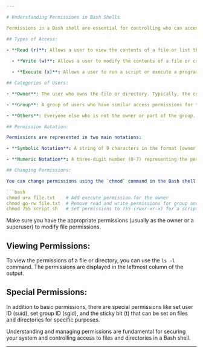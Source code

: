 ```yaml
---

# Understanding Permissions in Bash Shells

Permissions in a Bash shell are essential for controlling who can access and manipulate files and directories on a Unix-like system. They are primarily based on three types of access (read, write, and execute) for three categories of users (owner, group, and others).

## Types of Access:

- **Read (r)**: Allows a user to view the contents of a file or list the contents of a directory.
  
  - **Write (w)**: Allows a user to modify the contents of a file or create, rename, or delete files and directories within a directory.

  - **Execute (x)**: Allows a user to run a script or execute a program. For directories, it allows a user to enter (i.e., access) the directory.

## Categories of Users:

- **Owner**: The user who owns the file or directory. Typically, the creator of the file.

- **Group**: A group of users who have similar access permissions for the file or directory. Users can be part of multiple groups.

- **Others**: Everyone else who is not the owner or part of the group.

## Permission Notation:

Permissions are represented in two main notations:

- **Symbolic Notation**: A string of 9 characters in the format [owner][group][others]. For example, `rw-r--r--` represents read and write permissions for the owner, and read-only permissions for the group and others.

- **Numeric Notation**: A three-digit number (0-7) representing the permissions for owner, group, and others. Each digit corresponds to a permission type, calculated as 4 for read (r), 2 for write (w), and 1 for execute (x). For example, `rw-r--r--` can be represented as `644` in numeric notation.

## Changing Permissions:

You can change permissions using the `chmod` command in the Bash shell. For example:

```bash
chmod u+x file.txt    # Add execute permission for the owner
chmod go-rw file.txt  # Remove read and write permissions for group and others
chmod 755 script.sh   # Set permissions to 755 (rwxr-xr-x) for a script
```

Make sure you have the appropriate permissions (usually as the owner or a superuser) to modify file permissions.

## Viewing Permissions:

To view the permissions of a file or directory, you can use the `ls -l` command. The permissions are displayed in the leftmost column of the output.

## Special Permissions:

In addition to basic permissions, there are special permissions like set user ID (suid), set group ID (sgid), and the sticky bit (t) that can be set on files and directories for specific purposes.

Understanding and managing permissions are fundamental for securing your system and controlling access to files and directories in a Bash shell.

---
```

